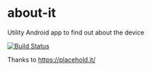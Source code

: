 # about-it

Utility Android app to find out about the device

[![Build
Status](https://travis-ci.org/benjaminplee/about-it.svg?branch=master)](https://travis-ci.org/benjaminplee/about-it)

Thanks to https://placehold.it/
